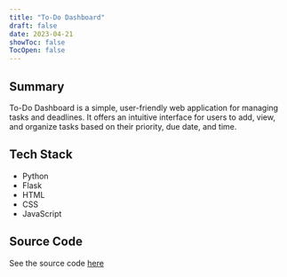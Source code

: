 ```yaml
---
title: "To-Do Dashboard"
draft: false
date: 2023-04-21
showToc: false
TocOpen: false
---
```

## Summary

To-Do Dashboard is a simple, user-friendly web application for managing tasks and deadlines. It offers an intuitive interface for users to add, view, and organize tasks based on their priority, due date, and time.

## Tech Stack

- Python
- Flask
- HTML
- CSS
- JavaScript

## Source Code

See the source code [here](https://github.com/amanthanvi/todo-ap)
